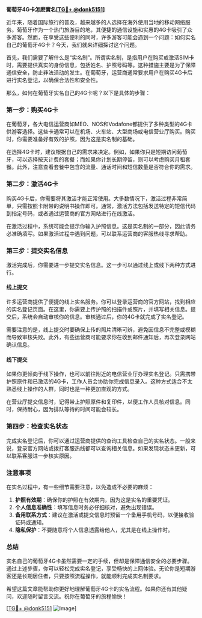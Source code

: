 **葡萄牙4G卡怎麽實名[[TG💪+ @donk5151](https://t.me/s/donk5151)]**

近年来，随着国际旅行的普及，越来越多的人选择在海外使用当地的移动网络服务。葡萄牙作为一个热门旅游目的地，其便捷的通信设施和实惠的4G卡吸引了众多游客。然而，在享受这些便利的同时，许多游客可能会遇到一个问题：如何实名自己的葡萄牙4G卡？今天，我们就来详细探讨这个问题。

首先，我们需要了解什么是“实名制”。所谓实名制，是指用户在购买或激活SIM卡时，需要提供真实的身份信息，包括姓名、护照号码等。这种措施主要是为了保障通信安全，防止非法活动的发生。在葡萄牙，运营商通常要求用户在购买4G卡后进行实名登记，以确保合法性和安全性。

那么，如何在葡萄牙实名自己的4G卡呢？以下是具体的步骤：

### **第一步：购买4G卡**

在葡萄牙，各大电信运营商如MEO、NOS和Vodafone都提供了多种类型的4G卡供游客选择。这些卡通常可以在机场、火车站、大型商场或电信营业厅购买。购买时，你需要准备好有效的护照，因为这是实名制的基础。

在选择4G卡时，建议根据自己的需求来决定。例如，如果你只是短期访问葡萄牙，可以选择按天计费的套餐；而如果你计划长期停留，则可以考虑购买月租套餐。此外，注意查看套餐中包含的流量、通话时间和短信数量是否符合你的需求。

### **第二步：激活4G卡**

购买4G卡后，你需要将其激活才能正常使用。大多数情况下，激活过程非常简单，只需按照卡附带的说明书操作即可。通常，激活方法包括发送特定的短信代码到指定号码，或者通过运营商的官方网站进行在线激活。

在激活过程中，系统可能会提示你输入护照信息。这是实名制的一部分，因此请务必准确填写。如果激活过程中遇到问题，可以联系运营商的客服热线寻求帮助。

### **第三步：提交实名信息**

激活完成后，你需要进一步提交实名信息。这一步可以通过线上或线下两种方式进行。

#### **线上提交**

许多运营商提供了便捷的线上实名服务。你可以登录运营商的官方网站，找到相应的实名登记页面。在这里，你需要上传护照的扫描件或照片，并填写相关信息。提交后，系统会自动审核你的信息。审核通过后，你的4G卡就完成了实名登记。

需要注意的是，线上提交时要确保上传的照片清晰可辨，避免因信息不完整或模糊而导致审核失败。此外，有些运营商可能要求你在收到邮件通知后，再次登录网站确认信息。

#### **线下提交**

如果你更倾向于线下操作，也可以前往附近的电信营业厅办理实名登记。只需携带护照原件和已激活的4G卡，工作人员会协助你完成信息录入。这种方式适合不太熟悉线上操作的人群，同时也是一种更加直观的方式。

在营业厅提交信息时，记得带上护照原件和复印件，以便工作人员核对信息。同时，保持耐心，因为排队等待的时间可能会较长。

### **第四步：检查实名状态**

完成实名登记后，你可以通过运营商提供的查询工具检查自己的实名状态。一般来说，登录官方网站或拨打客服热线都可以查询相关信息。如果发现状态未更新，可以联系客服进一步核实原因。

### **注意事项**

在实名过程中，有一些细节需要注意，以免造成不必要的麻烦：

1. **护照有效期**：确保你的护照在有效期内，因为这是实名的重要凭证。
2. **个人信息准确性**：填写信息时务必仔细核对，避免出现错误。
3. **备用联系方式**：建议在激活或提交信息时预留一个备用手机号码，以便接收验证码或通知。
4. **隐私保护**：不要随意将个人信息透露给他人，尤其是在线上操作时。

### **总结**

实名自己的葡萄牙4G卡虽然需要一定的手续，但却是保障通信安全的必要步骤。通过上述步骤，你可以轻松完成实名登记，享受畅快的上网体验。无论你是短期游客还是长期居住者，只要按照流程操作，就能顺利完成实名制要求。

希望这篇文章能帮助你更好地理解葡萄牙4G卡的实名流程。如果你还有其他疑问，欢迎随时留言交流。祝你在葡萄牙的旅程愉快！

[[TG💪+ @donk5151](https://t.me/s/donk5151) ![Image](https://i.postimg.cc/rwNCRYN7/Snipaste-2025-04-30-17-27-05.png)]